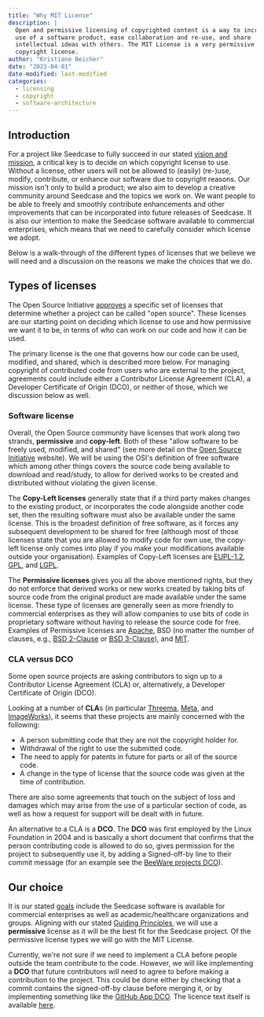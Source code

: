 ```yaml
---
title: "Why MIT License"
description: |
  Open and permissive licensing of copyrighted content is a way to increase 
  use of a software product, ease collaboration and re-use, and share
  intellectual ideas with others. The MIT License is a very permissive 
  copyright license.
author: "Kristiane Beicher"
date: "2023-04-01"
date-modified: last-modified
categories:
  - licensing
  - copyright
  - software-architecture
---
```


## Introduction

For a project like Seedcase to fully succeed in our stated [vision and mission](https://seedcase-project.org/about/mission.html), a
critical key is to decide on which copyright license to use. Without a
license, other users will not be allowed to (easily) (re-)use, modify,
contribute, or enhance our software due to copyright reasons. Our
mission isn't only to build a product; we also aim to develop a creative
community around Seedcase and the topics we work on. We want people to
be able to freely and smoothly contribute enhancements and other
improvements that can be incorporated into future releases of Seedcase.
It is also our intention to make the Seedcase software available to
commercial enterprises, which means that we need to carefully consider
which license we adopt.

Below is a walk-through of the different types of licenses that we
believe we will need and a discussion on the reasons we make the choices
that we do.

## Types of licenses

The Open Source Initiative [approves](https://opensource.org/licenses) a
specific set of licenses that determine whether a project can be called
"open source". These licenses are our starting point on deciding which
license to use and how permissive we want it to be, in terms of who can
work on our code and how it can be used.

The primary license is the one that governs how our code can be used,
modified, and shared, which is described more below. For managing
copyright of contributed code from users who are external to the
project, agreements could include either a Contributor License Agreement
(CLA), a Developer Certificate of Origin (DCO), or neither of those,
which we discussion below as well.

### Software license

Overall, the Open Source community have licenses that work along two
strands, **permissive** and **copy-left**. Both of these "allow software
to be freely used, modified, and shared" (see more detail on the [Open
Source Initiative](https://opensource.org/licenses) website). We will be
using the OSI's definition of free software which among other things
covers the source code being available to download and read/study,
to allow for derived works to be created and distributed without
violating the given license.

The **Copy-Left licenses** generally state that if a third party makes
changes to the existing product, or incorporates the code alongside
another code set, then the resulting software must also be available
under the same license. This is the broadest definition of free
software, as it forces any subsequent development to be shared for free
(although most of those licenses state that you are allowed to modify
code for own use, the copy-left license only comes into play if you make
your modifications available outside your organisation). Examples of
Copy-Left licenses are [EUPL-1.2](https://joinup.ec.europa.eu/sites/default/files/custom-page/attachment/2020-03/EUPL-1.2%20EN.txt), [GPL](https://www.gnu.org/licenses/gpl-3.0.en.html), and [LGPL](https://www.gnu.org/licenses/lgpl-3.0.en.html).

The **Permissive licenses** gives you all the above mentioned rights,
but they do not enforce that derived works or new works
created by taking bits of source code from the original product are made
available under the same license. These type of licenses are generally
seen as more friendly to commercial enterprises as they will allow
companies to use bits of code in proprietary software without having to
release the source code for free. Examples of Permissive licenses are
[Apache](https://www.apache.org/licenses/LICENSE-2.0), BSD (no matter the number of clauses, e.g., [BSD 2-Clause](https://opensource.org/license/bsd-2-clause/) or [BSD 3-Clause](https://opensource.org/license/bsd-3-clause/)), and [MIT](https://opensource.org/license/mit/).

### CLA versus DCO

Some open source projects are asking contributors to sign up to a
Contributor License Agreement (CLA) or, alternatively, a Developer
Certificate of Origin (DCO).

Looking at a number of **CLA**s (in particular [Threema](https://threema.ch/en/open-source/cla), [Meta](https://code.facebook.com/cla), and
[ImageWorks](https://www.imageworks.com/technology/opensource/cla)), it seems that these projects are mainly concerned with the
following:

-   A person submitting code that they are not the copyright holder for.
-   Withdrawal of the right to use the submitted code.
-   The need to apply for patents in future for parts or all of the
    source code.
-   A change in the type of license that the source code was given at
    the time of contribution.

There are also some agreements that touch on the subject of loss and
damages which may arise from the use of a particular section of code, as
well as how a request for support will be dealt with in future.

An alternative to a CLA is a **DCO**. The
**DCO** was first employed by the Linux Foundation in 2004 and is
basically a short document that confirms that the person contributing
code is allowed to do so, gives permission for the project to
subsequently use it, by adding a Signed-off-by line to their commit
message (for an example see the [BeeWare projects
DCO](https://beeware.org/contributing/how/dco/what/)).

## Our choice

It is our stated [goals](https://seedcase-project.org/design/software-architecture/introduction.html) include the Seedcase software is available for
commercial enterprises as well as academic/healthcare organizations and
groups. Aligning with our stated [Guiding Principles](https://seedcase-project.org/design/software-architecture/introduction#guiding-principles), we will use a
**permissive** license as it will be the best fit for the Seedcase
project. Of the permissive license types we will go with the MIT
License.

Currently, we're not sure if we need to implement a CLA before people
outside the team contribute to the code. However, we will like
implementing a **DCO** that future contributors will need to agree to
before making a contribution to the project. This could be done either
by checking that a commit contains the signed-off-by clause before
merging it, or by implementing something like the [GitHub App
DCO](https://github.com/apps/dco). The licence text itself is available
[here](https://developercertificate.org).
